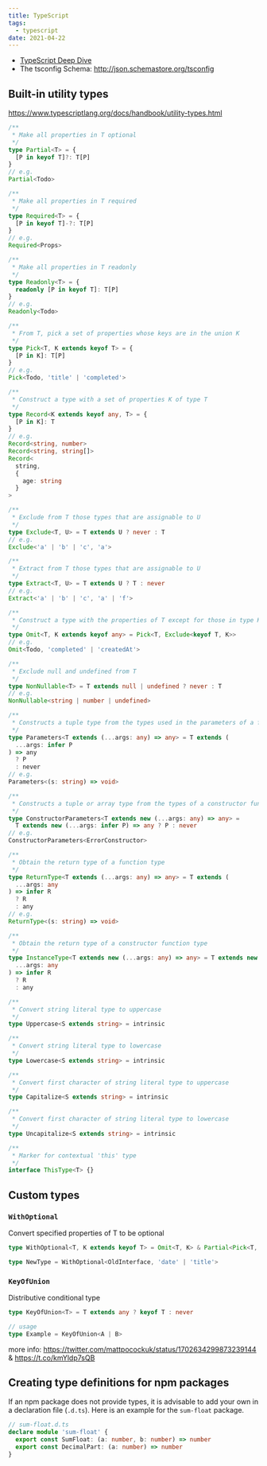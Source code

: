 ```yaml
---
title: TypeScript
tags:
  - typescript
date: 2021-04-22
---
```


- [TypeScript Deep Dive](https://basarat.gitbook.io/typescript/)
- The tsconfig Schema: http://json.schemastore.org/tsconfig

## Built-in utility types

https://www.typescriptlang.org/docs/handbook/utility-types.html

```ts
/**
 * Make all properties in T optional
 */
type Partial<T> = {
  [P in keyof T]?: T[P]
}
// e.g.
Partial<Todo>

/**
 * Make all properties in T required
 */
type Required<T> = {
  [P in keyof T]-?: T[P]
}
// e.g.
Required<Props>

/**
 * Make all properties in T readonly
 */
type Readonly<T> = {
  readonly [P in keyof T]: T[P]
}
// e.g.
Readonly<Todo>

/**
 * From T, pick a set of properties whose keys are in the union K
 */
type Pick<T, K extends keyof T> = {
  [P in K]: T[P]
}
// e.g.
Pick<Todo, 'title' | 'completed'>

/**
 * Construct a type with a set of properties K of type T
 */
type Record<K extends keyof any, T> = {
  [P in K]: T
}
// e.g.
Record<string, number>
Record<string, string[]>
Record<
  string,
  {
    age: string
  }
>

/**
 * Exclude from T those types that are assignable to U
 */
type Exclude<T, U> = T extends U ? never : T
// e.g.
Exclude<'a' | 'b' | 'c', 'a'>

/**
 * Extract from T those types that are assignable to U
 */
type Extract<T, U> = T extends U ? T : never
// e.g.
Extract<'a' | 'b' | 'c', 'a' | 'f'>

/**
 * Construct a type with the properties of T except for those in type K.
 */
type Omit<T, K extends keyof any> = Pick<T, Exclude<keyof T, K>>
// e.g.
Omit<Todo, 'completed' | 'createdAt'>

/**
 * Exclude null and undefined from T
 */
type NonNullable<T> = T extends null | undefined ? never : T
// e.g.
NonNullable<string | number | undefined>

/**
 * Constructs a tuple type from the types used in the parameters of a function type Type.
 */
type Parameters<T extends (...args: any) => any> = T extends (
  ...args: infer P
) => any
  ? P
  : never
// e.g.
Parameters<(s: string) => void>

/**
 * Constructs a tuple or array type from the types of a constructor function type. It produces a tuple type with all the parameter types (or the type never if Type is not a function).
 */
type ConstructorParameters<T extends new (...args: any) => any> =
  T extends new (...args: infer P) => any ? P : never
// e.g.
ConstructorParameters<ErrorConstructor>

/**
 * Obtain the return type of a function type
 */
type ReturnType<T extends (...args: any) => any> = T extends (
  ...args: any
) => infer R
  ? R
  : any
// e.g.
ReturnType<(s: string) => void>

/**
 * Obtain the return type of a constructor function type
 */
type InstanceType<T extends new (...args: any) => any> = T extends new (
  ...args: any
) => infer R
  ? R
  : any

/**
 * Convert string literal type to uppercase
 */
type Uppercase<S extends string> = intrinsic

/**
 * Convert string literal type to lowercase
 */
type Lowercase<S extends string> = intrinsic

/**
 * Convert first character of string literal type to uppercase
 */
type Capitalize<S extends string> = intrinsic

/**
 * Convert first character of string literal type to lowercase
 */
type Uncapitalize<S extends string> = intrinsic

/**
 * Marker for contextual 'this' type
 */
interface ThisType<T> {}
```

## Custom types

### `WithOptional`

Convert specified properties of T to be optional

```ts
type WithOptional<T, K extends keyof T> = Omit<T, K> & Partial<Pick<T, K>>

type NewType = WithOptional<OldInterface, 'date' | 'title'>
```

### `KeyOfUnion`

Distributive conditional type

```ts
type KeyOfUnion<T> = T extends any ? keyof T : never

// usage
type Example = KeyOfUnion<A | B>
```

more info: https://twitter.com/mattpocockuk/status/1702634299873239144 & https://t.co/kmYldp7sQB

## Creating type definitions for npm packages

If an npm package does not provide types, it is advisable to add your own in a declaration file (`.d.ts`). Here is an example for the `sum-float` package.

```ts
// sum-float.d.ts
declare module 'sum-float' {
  export const SumFloat: (a: number, b: number) => number
  export const DecimalPart: (a: number) => number
}
```
